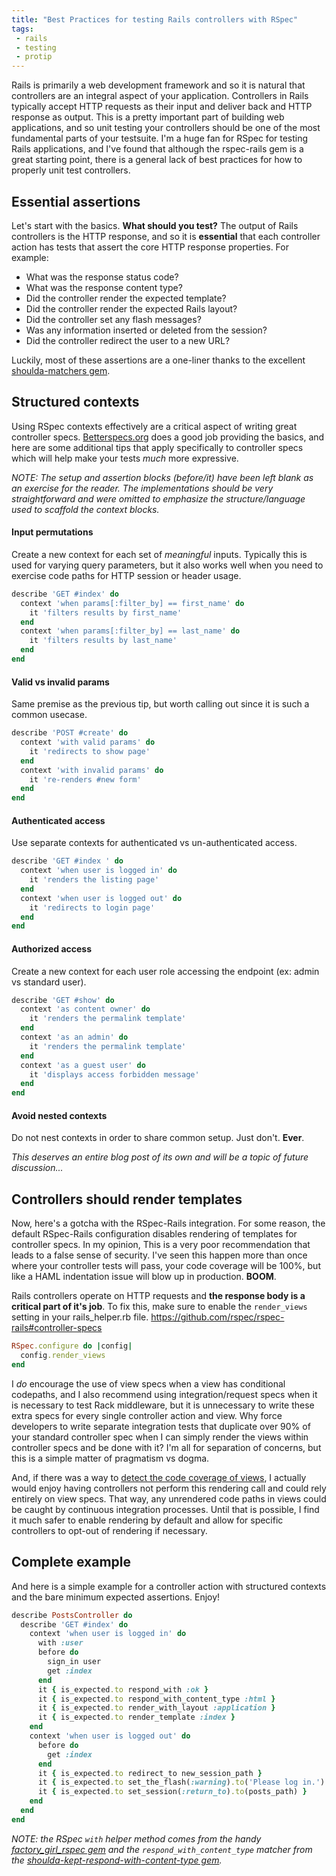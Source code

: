 ```yaml
---
title: "Best Practices for testing Rails controllers with RSpec"
tags:
 - rails
 - testing
 - protip
---
```


Rails is primarily a web development framework and so it is natural that controllers are an integral aspect of your application.  Controllers in Rails typically accept HTTP requests as their input and deliver back and HTTP response as output.  This is a pretty important part of building web applications, and so unit testing your controllers should be one of the most fundamental parts of your testsuite.  I'm a huge fan for RSpec for testing Rails applications, and I've found that although the rspec-rails gem is a great starting point, there is a general lack of best practices for how to properly unit test controllers.

## Essential assertions

Let's start with the basics.  **What should you test?**  The output of Rails controllers is the HTTP response, and so it is **essential** that each controller action has tests that assert the core HTTP response properties.  For example:

* What was the response status code?
* What was the response content type?
* Did the controller render the expected template?
* Did the controller render the expected Rails layout?
* Did the controller set any flash messages?
* Was any information inserted or deleted from the session?
* Did the controller redirect the user to a new URL?

Luckily, most of these assertions are a one-liner thanks to the excellent [shoulda-matchers gem](https://github.com/thoughtbot/shoulda-matchers).

## Structured contexts

Using RSpec contexts effectively are a critical aspect of writing great controller specs.  [Betterspecs.org](http://betterspecs.org/#describe) does a good job providing the basics, and here are some additional tips that apply specifically to controller specs which will help make your tests *much* more expressive.

*NOTE: The setup and assertion blocks (before/it) have been left blank as an exercise for the reader.  The implementations should be very straightforward and were omitted to emphasize the structure/language used to scaffold the context blocks.*

#### Input permutations

Create a new context for each set of *meaningful* inputs.  Typically this is used for varying query parameters, but it also works well when you need to exercise code paths for HTTP session or header usage.

```ruby
describe 'GET #index' do
  context 'when params[:filter_by] == first_name' do
    it 'filters results by first_name'
  end
  context 'when params[:filter_by] == last_name' do
    it 'filters results by last_name'
  end
end
```

#### Valid vs invalid params

Same premise as the previous tip, but worth calling out since it is such a common usecase.

```ruby
describe 'POST #create' do
  context 'with valid params' do
    it 'redirects to show page'
  end
  context 'with invalid params' do
    it 're-renders #new form'
  end
end
```

#### Authenticated access

Use separate contexts for authenticated vs un-authenticated access.

```ruby
describe 'GET #index ' do
  context 'when user is logged in' do
    it 'renders the listing page'
  end
  context 'when user is logged out' do
    it 'redirects to login page'
  end
end
```

#### Authorized access

Create a new context for each user role accessing the endpoint (ex: admin vs standard user).

```ruby
describe 'GET #show' do
  context 'as content owner' do
    it 'renders the permalink template'
  end
  context 'as an admin' do
    it 'renders the permalink template'
  end
  context 'as a guest user' do
    it 'displays access forbidden message'
  end
end
```

#### Avoid nested contexts

Do not nest contexts in order to share common setup.  Just don't.  **Ever**.

*This deserves an entire blog post of its own and will be a topic of future discussion...*

## Controllers should render templates

Now, here's a gotcha with the RSpec-Rails integration.  For some reason, the default RSpec-Rails configuration disables rendering of templates for controller specs.  In my opinion, This is a very poor recommendation that leads to a false sense of security.  I've seen this happen more than once where your controller tests will pass, your code coverage will be 100%, but like a HAML indentation issue will blow up in production.  **BOOM**.

Rails controllers operate on HTTP requests and **the response body is a critical part of it's job**.  To fix this, make sure to enable the `render_views` setting in your rails_helper.rb file.
https://github.com/rspec/rspec-rails#controller-specs

```ruby
RSpec.configure do |config|
  config.render_views
end
```

I *do* encourage the use of view specs when a view has conditional codepaths, and I also recommend using integration/request specs when it is necessary to test Rack middleware, but it is unnecessary to write these extra specs for every single controller action and view.  Why force developers to write separate integration tests that duplicate over 90% of your standard controller spec when I can simply render the views within controller specs and be done with it?  I'm all for separation of concerns, but this is a simple matter of pragmatism vs dogma.

And, if there was a way to [detect the code coverage of views](https://github.com/colszowka/simplecov/issues/38), I actually would enjoy having controllers not perform this rendering call and could rely entirely on view specs.  That way, any unrendered code paths in views could be caught by continuous integration processes.  Until that is possible, I find it much safer to enable rendering by default and allow for specific controllers to opt-out of rendering if necessary.

## Complete example

And here is a simple example for a controller action with structured contexts and the bare minimum expected assertions.  Enjoy!

```ruby
describe PostsController do
  describe 'GET #index' do
    context 'when user is logged in' do
      with :user
      before do
        sign_in user
        get :index
      end
      it { is_expected.to respond_with :ok }
      it { is_expected.to respond_with_content_type :html }
      it { is_expected.to render_with_layout :application }
      it { is_expected.to render_template :index }
    end
    context 'when user is logged out' do
      before do
        get :index
      end
      it { is_expected.to redirect_to new_session_path }
      it { is_expected.to set_the_flash(:warning).to('Please log in.') }
      it { is_expected.to set_session(:return_to).to(posts_path) }
    end
  end
end
```

*NOTE: the RSpec `with` helper method comes from the handy [factory\_girl\_rspec gem](https://github.com/wireframe/factory_girl_rspec) and the `respond_with_content_type` matcher from the [shoulda-kept-respond-with-content-type gem](https://github.com/tinfoil/shoulda-kept-respond-with-content-type).*
